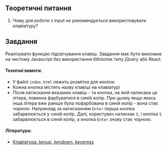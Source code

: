 
## Теоретичні питання
1. Чому для роботи з input не рекомендується використовувати клавіатуру?
## Завдання
Реалізувати функцію підсвічування клавіш. Завдання має бути виконане на чистому Javascript без використання бібліотек типу jQuery або React.
#### Технічні вимоги:
- У файлі `index.html` лежить розмітка для кнопок.
- Кожна кнопка містить назву клавіші на клавіатурі
- Після натискання вказаних клавіш - та кнопка, на якій написана ця літера, повинна фарбуватися в синій колір. При цьому якщо якась інша літера вже раніше була пофарбована в синій колір - вона стає чорною. Наприклад за натисканням `Enter` перша кнопка забарвлюється у синій колір. Далі, користувач натискає `S`, і кнопка `S` забарвлюється в синій колір, а кнопка `Enter` знову стає чорною. 
#### Література:
-  [Клавіатура: keyup, keydown, keypress](https://learn.javascript.ru/keyboard-events )